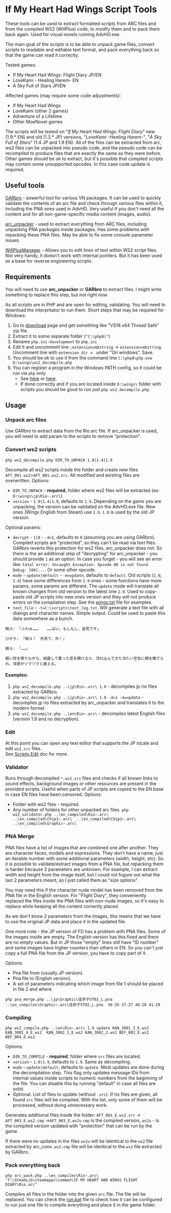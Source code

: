 # If My Heart Had Wings Script Tools
These tools can be used to extract formatted scripts from ARC files and from the compiled WS2 (WillPlus) code, to modify them and to pack them back again. Used for visual novels running AdvHD.exe.

The main goal of the scripts is to be able to unpack game files, convert scripts to readable and editable text format, and pack everything back so that the game can read it correctly.

Tested games:
* If My Heart Had Wings: Flight Diary JP/EN
* LoveKami - Healing Harem- EN
* A Sky Full of Stars JP/EN

Affected games (may require some code adjustments):
* If My Heart Had Wings
* LoveKami (other 2 games)
* Adventure of a Lifetime
* Other MoeNovel games

The scripts will be tested on "*If My Heart Had Wings: Flight Diary*" new (1.9.* EN) and old (1.3.* JP) versions, "*LoveKami -Healing Harem-*", "*A Sky Full of Stars*" (1.4 JP and 1.9 EN).
All of the files can be extracted from arc, ws2 files can be unpacked into pseudo code, and the pseudo code can be recompiled to produce files that are exactly the same as they were before. Other games should be ok to extract, but it's possible that compiled scripts may contain some unsupported opcodes. In this case code update is required.

## Useful tools

[GARbro](https://github.com/morkt/GARbro) - powerful tool for various VN packages. It can be used to quickly validate the contents of an arc file and check through various files within it, including the PNA ones used in AdvHD. Very useful if you don't need all the content and for all non-game-specific media content (images, audio).

[arc_unpacker](https://github.com/vn-tools/arc_unpacker) - used to extract everything from ARC files, including unpacking PNA packages inside packages. Has some problems with repacking these PNA files. May be able to fix some console parameter issues.

[WillPlusManager](https://github.com/marcussacana/WillPlusManager) - Allows you to edit lines of text within WS2 script files. Not very handy, it doesn't work with internal pointers. But it has been used as a base for reverse engineering scripts.

## Requirements
You will need to use **arc_unpacker** or **GARbro** to extract files. I might write something to replace this step, but not right now.

As all scripts are in PHP and are open for editing, validating. You will need to download the interpritator to run them.
Short steps that may be required for Windows:
1. Go to [download](https://windows.php.net/download/) page and get something like "VS16 x64 Thread Safe" zip file.
2. Extract it to some separate folder (`"C:\php8\"`)
3. Rename `php.ini-development` to `php.ini`
4. Edit it and uncomment line `;extension=mbstring` -> `extension=mbstring`. Uncomment line with `extension_dir = ` under "On windows". Save.
5. You should be ok to use it from the command line `C:\php8\php.exe D:\wings\ws2_decompile.php`
6. You can register a program in the Windows PATH config, so it could be run via `php` only.
    * See [here](https://www.php.net/manual/en/install.windows.commandline.php) or [here](https://www.forevolve.com/en/articles/2016/10/27/how-to-add-your-php-runtime-directory-to-your-windows-10-path-environment-variable/).
    * If done correctly and if you are located inside `D:\wings\` folder with scripts you should be good to run just `php ws2_decompile.php`.

## Usage

### Unpack arc files
Use GARbro to extract data from the Rio.arc file.
If arc_unpacker is used, you will need to add param to the scripts to remove "protection".

### Convert ws2 scripts
```
php ws2_decompile.php DIR_TO_UNPACK 1.0|1.4|1.9
```
Decompile all ws2 scripts inside the folder and create new files `AFT_001.ws2`>`AFT_001.ws2.src`. All modified and existing files are overwritten.
Options:
* `DIR_TO_UNPACK`  - **required**, folder where ws2 files will be extracted (ex: `D:\wings\jp\Rio~.arc\`)
* `version` - `1.0|1.4|1.9`, defaults to `1.9`. Depending on the game you are unpacking, the version can be validated on the AdvHD.exe file. New ones (Wings English from Steam) use `1.9`. `1.0` is used by the old JP version.
  
Optional params:
* `decrypt` - `1|0` - `-d=1`, defaults to `0` (assuming you are using GARbro). Compiled scripts are "protected", so they can't be read via text files. GARbro reverts this protection for ws2 files, arc_unpacker does not. So there is the an additional step of "decrypting" for arc_unpacker - you should provide `1` as an option. In case you forget - you will see an error like: `Fatal error: Uncaught Exception: Opcode 00 is not found. Debug: [00]...`. Or some other opcode.
* `mode` - `update|default` - `-m=update`, defaults to `default`. Old scripts (`1.0`, `1.4`) have some differences from `1.9` ones - some functions have more params, some params are different. The `update` mode will translate all known changes from old version to the latest one `1.9`. Used to copy-paste old JP scripts into new ones version and they will not produce errors on the compilation step. See the [wings.txt](wings.txt) file for examples.
* `text_file` - `-t=C:\scripts\text_log.txt`. Will generate a text file with all dialogs and character names. Simple output. Could be used to paste this data somewhere as a bunch.
```
暁斗: 「ふわぁ……。 　……はい、もしもし、宙見です」

ひかり: 『暁斗！　外見て、外！』

暁斗: 「……」

眠い目を擦りながら、結露して曇った窓を開けると、流れ込んできた冷たい空気に頬を撫でられ、背筋がゾクゾクと震える。
```

#### Examples:

1. `php ws2_decompile.php ..\jp\Rio~.arc\ 1.0` - decompiles jp rio files extracted by GARbro.
2. `php ws2_decompile.php ..\jp\Rio~.arc\ 1.0 -d=1 -m=update` - decompiles jp rio files extracted by arc_unpacker and translates it to the modern format.
3. `php ws2_decompile.php ..\en\Rio~.arc\` - decompiles latest English files (version 1.9 and no decryption).

### Edit
At this point you can open any text editor that supports the JP locale and edit `ws2.src` files.  
See [Scripts Edit](SCRIPTS.md) doc for more.

### Validator
Runs through decompiled `*.ws2.src` files and checks if all known links to sound effects, background images or other resources are present in the provided scripts. Useful when parts of JP scripts are copied to the EN base in case EN files have been censored.
Options:
* Folder with ws2 files - required.
* Any number of folders for other unpacked arc files.
  `php ws2_validator.php ..\en_compiled\Rio~.arc\ ..\en_compiled\Chip1~.arc\  ..\en_compiled\Chip2~.arc\ ..\en_compiled\Graphic~.arc\`

### PNA Merge
PNA files have a list of images that are combined one after another. They are character faces, models and expressions. They don't have a name, just an iterable number with some additional parameters (width, height, etc). So it is possible to validate/extract images from a PNA file, but repacking them is harder because 2 parameters are unknown. For example, I can extract width and height from the image itself, but I could not fogure out what the last 2 parameters meant, so I just called them as "size options".

You may need this if the character nude model has been removed from the PNA file in the English version. For "Flight Diary", they conveniently replaced the files inside the PNA files with non-nude images, so it's easy to replace while keeping all the content correctly placed.

As we don't know 2 parameters from the images, this means that we have to use the original JP data and place it in the updated file.

One more note - the JP version of FD has a problem with PNA files. Some of the images inside are empty. The English version has this fixed and there are no empty values. But in JP those "empty" lines still have "ID number" and some images have higher counters than others in EN. So you can't just copy a full PNA file from the JP version, you have to copy part of it.

Options:
* Pna file from (usually JP version).
* Pna file to (English version).
* A set of parameters indicating which image from file 1 should be placed in file 2 and where.
```
php pna_merge.php ..\jp\Graphic\佳奈子ST02_L.pna ..\en_compiles\Graphic~.arc\佳奈子ST02_L.pna  36-26 37-27 40-28 41-29
```

### Compiling

```
php ws2_compile.php ..\en\Rio~.arc\ 1.9 update KAN_3001_3_E.ws2 KAN_3001_4_E.ws2  KAN_3002_1_E.ws2 KAN_3002_2.ws2 BEF_003_E.ws2 BEF_004_E.ws2
```
Options:
* `DIR_TO_COMPILE`  - **required**, folder where `src` files are located.
* `version` - `1.0|1.9`, defaults to `1.9`. Same as decompiling.
* `mode` - `update|default`, defaults to `update`. Most updates are done during the decompilation step. This flag only updates message IDs from internal values inside scripts to numeric numbers from the beginning of the file. You can disable this by running "default" in case all files are solid.
* Optional. List of files to update (without `.src`). If no files are given, all found `src` files will be compiled. With the list, only some of them will be processed, without doing unnecessary work.

Generates additional files inside the folder: `AFT_003_E.ws2.src` -> `AFT_003_E.ws2.cmp` ->`AFT_003_E.ws2u`
`cmp` is the compiled version, `ws2u` - is the compiled version updated with "protection" that can be run by the game.

If there were no updates in the files `ws2u` will be identical to the `ws2` file extracted by arc_conv. `ws2.cmp` file will be identical to the `ws2` file extracted by GARbro.


### Pack everything back
```
php arc_pack.php ..\en_compiles\Rio~.arc\ "f:\SteamLib\steamapps\common\IF MY HEART HAD WINGS FLIGHT DIARY\Rio.arc"
```
Compiles all files in the folder into the given `arc` file. The file will be replaced.
You can check the [run.bat](run.bat) file to check how it can be configured to run just one file to compile everything and place it in the game folder.

